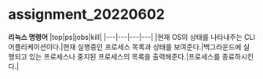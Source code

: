 # assignment_20220602
**리눅스 명령어**
|top|ps|jobs|kill|
|---|---|---|---|
|현재 OS의 상태를 나타내주는 CLI 어플리케이션이다.|현재 실행중인 프로세스 목록과 상태를 보여준다.|백그라운드에 실행되고 있는 프로세스나 중지된 프로세스의 목록을 출력해준다.|프로세스를 종료하시킨다.|
